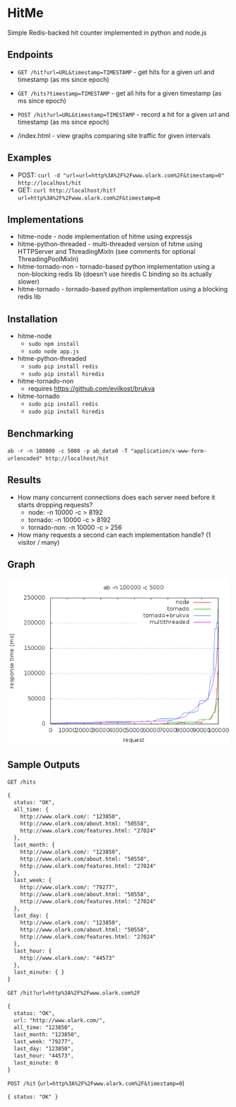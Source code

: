 HitMe
=====

Simple Redis-backed hit counter implemented in python and node.js


Endpoints
---------

* `GET /hit?url=URL&timestamp=TIMESTAMP` - get hits for a given url and timestamp (as ms since epoch)
* `GET /hits?timestamp=TIMESTAMP` - get all hits for a given timestamp (as ms since epoch)
* `POST /hit?url=URL&timestamp=TIMESTAMP` - record a hit for a given url and timestamp (as ms since epoch)

* /index.html - view graphs comparing site traffic for given intervals


Examples
--------

* POST: `curl -d "url=url=http%3A%2F%2Fwww.olark.com%2F&timestamp=0" http://localhost/hit`
* GET: `curl http://localhost/hit?url=http%3A%2F%2Fwww.olark.com%2F&timestamp=0`


Implementations
---------------

* hitme-node - node implementation of hitme using expressjs
* hitme-python-threaded - multi-threaded version of hitme using HTTPServer and ThreadingMixIn (see comments for optional ThreadingPoolMixIn)
* hitme-tornado-non - tornado-based python implementation using a non-blocking redis lib (doesn't use hiredis C binding so its actually slower)
* hitme-tornado - tornado-based python implementation using a blocking redis lib


Installation
------------

* hitme-node
  * `sudo npm install`
  * `sudo node app.js`
* hitme-python-threaded
  * `sudo pip install redis`
  * `sudo pip install hiredis`
* hitme-tornado-non
  * requires https://github.com/evilkost/brukva
* hitme-tornado
  * `sudo pip install redis`
  * `sudo pip install hiredis`


Benchmarking
------------

`ab -r -n 100000 -c 5000 -p ab_data0 -T "application/x-www-form-urlencoded" http://localhost/hit`


Results
-------

* How many concurrent connections does each server need before it starts dropping requests?
  * node: -n 10000 -c > 8192
  * tornado: -n 10000 -c > 8192
  * tornado-non: -n 10000 -c > 256
* How many requests a second can each implementation handle? (1 visitor / many)


Graph
-----

![Graph](https://github.com/jimfleming/hitme/raw/master/graph.png)


Sample Outputs
--------------

`GET /hits`

    {
      status: "OK",
      all_time: {
        http://www.olark.com/: "123850",
        http://www.olark.com/about.html: "50558",
        http://www.olark.com/features.html: "27024"
      },
      last_month: {
        http://www.olark.com/: "123850",
        http://www.olark.com/about.html: "50558",
        http://www.olark.com/features.html: "27024"
      },
      last_week: {
        http://www.olark.com/: "79277",
        http://www.olark.com/about.html: "50558",
        http://www.olark.com/features.html: "27024"
      },
      last_day: {
        http://www.olark.com/: "123850",
        http://www.olark.com/about.html: "50558",
        http://www.olark.com/features.html: "27024"
      },
      last_hour: {
        http://www.olark.com/: "44573"
      },
      last_minute: { }
    }


`GET /hit?url=http%3A%2F%2Fwww.olark.com%2F`

    {
      status: "OK",
      url: "http://www.olark.com/",
      all_time: "123850",
      last_month: "123850",
      last_week: "79277",
      last_day: "123850",
      last_hour: "44573",
      last_minute: 0
    }


`POST /hit` (`url=http%3A%2F%2Fwww.olark.com%2F&timestamp=0`)

    { status: "OK" }

